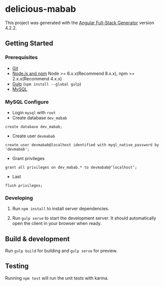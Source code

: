 # delicious-mabab

This project was generated with the [Angular Full-Stack Generator](https://github.com/DaftMonk/generator-angular-fullstack) version 4.2.2.

## Getting Started

### Prerequisites

- [Git](https://git-scm.com/)
- [Node.js and npm](nodejs.org) Node >= 6.x.x(Recommend 8.x.x), npm >= 2.x.x(Recommend 4.x.x)
- [Gulp](http://gulpjs.com/) (`npm install --global gulp`)
- [MySQL](https://dev.mysql.com/downloads/mysql/)

### MySQL Configure

- Login `mysql` with `root`
- Create database `dev_mabab`

`create database dev_mabab;`

- Create user `devmabab`

`create user devmabab@localhost identified with myql_native_password by 'devmabab';`
- Grant privileges

`grant all privileges on dev_mabab.* to devmabab@‘localhost’;`
- Last

`flush privileges;`

### Developing

1. Run `npm install` to install server dependencies.

2. Run `gulp serve` to start the development server. It should automatically open the client in your browser when ready.

## Build & development

Run `gulp build` for building and `gulp serve` for preview.

## Testing

Running `npm test` will run the unit tests with karma.
